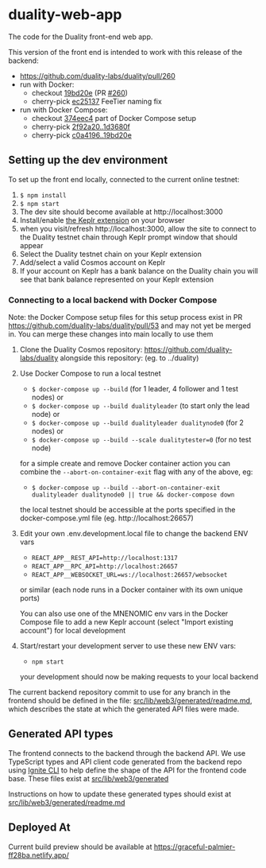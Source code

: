 # duality-web-app

The code for the Duality front-end web app.

This version of the front end is intended to work with this release of the backend:

- https://github.com/duality-labs/duality/pull/260
- run with Docker:
  - checkout [19bd20e](https://github.com/duality-labs/duality/commit/19bd20ea37e15658116615319f98bd9799d4fc87) (PR [#260](https://github.com/duality-labs/duality/pull/260))
  - cherry-pick [ec25137](https://github.com/duality-labs/duality/commit/ec251371d382332c37006693fd5f835b1a6fbe26) FeeTier naming fix
- run with Docker Compose:
  - checkout [374eec4](https://github.com/duality-labs/duality/commit/374eec40948564930c22f3f867be12a3b3168f02) part of Docker Compose setup
  - cherry-pick [2f92a20..1d3680f](https://github.com/duality-labs/duality/compare/2f92a208459b2729694e8d3a6a19d349b85f4368..1d3680f2ee6b31351dc7769b376454c246d84c1d)
  - cherry-pick [c0a4196..19bd20e](https://github.com/duality-labs/duality/compare/c0a419600d5920c58f68822f932afb5857ebe45f..19bd20ea37e15658116615319f98bd9799d4fc87)

## Setting up the dev environment

To set up the front end locally, connected to the current online testnet:

1. `$ npm install`
2. `$ npm start`
3. The dev site should become available at http://localhost:3000
4. Install/enable [the Keplr extension](https://github.com/chainapsis/keplr-wallet)
   on your browser
5. when you visit/refresh http://localhost:3000, allow the site to connect to
   the Duality testnet chain through Keplr prompt window that should appear
6. Select the Duality testnet chain on your Keplr extension
7. Add/select a valid Cosmos account on Keplr
8. If your account on Keplr has a bank balance on the Duality chain
   you will see that bank balance represented on your Keplr extension

### Connecting to a local backend with Docker Compose

Note: the Docker Compose setup files for this setup process exist in PR
https://github.com/duality-labs/duality/pull/53 and may not yet be merged in.
You can merge these changes into main locally to use them

1. Clone the Duality Cosmos repository: https://github.com/duality-labs/duality
   alongside this repository: (eg. to ../duality)
2. Use Docker Compose to run a local testnet

   - `$ docker-compose up --build` (for 1 leader, 4 follower and 1 test nodes) or
   - `$ docker-compose up --build dualityleader` (to start only the lead node) or
   - `$ docker-compose up --build dualityleader dualitynode0` (for 2 nodes) or
   - `$ docker-compose up --build --scale dualitytester=0` (for no test node)

   for a simple create and remove Docker container action you can combine the
   `--abort-on-container-exit` flag with any of the above, eg:

   - `$ docker-compose up --build --abort-on-container-exit dualityleader dualitynode0 || true && docker-compose down`

   the local testnet should be accessible at the ports specified in the
   docker-compose.yml file (eg. http://localhost:26657)

3. Edit your own .env.development.local file to change the backend ENV vars

   - `REACT_APP__REST_API=http://localhost:1317`
   - `REACT_APP__RPC_API=http://localhost:26657`
   - `REACT_APP__WEBSOCKET_URL=ws://localhost:26657/websocket`

   or similar (each node runs in a Docker container with its own unique ports)

   You can also use one of the MNENOMIC env vars in the Docker Compose file
   to add a new Keplr account (select "Import existing account") for local
   development

4. Start/restart your development server to use these new ENV vars:

   - `npm start`

   your development should now be making requests to your local backend

The current backend repository commit to use for any branch in the frontend
should be defined in the file:
[src/lib/web3/generated/readme.md](https://github.com/duality-labs/duality-web-app/tree/main/src/lib/web3/generated/readme.md),
which describes the state at which the generated API files were made.

## Generated API types

The frontend connects to the backend through the backend API.
We use TypeScript types and API client code generated from the backend repo
using [Ignite CLI](https://docs.ignite.com/cli#ignite-generate) to help define
the shape of the API for the frontend code base. These files exist at
[src/lib/web3/generated](https://github.com/duality-labs/duality-web-app/tree/main/src/lib/web3/generated/)

Instructions on how to update these generated types should exist at
[src/lib/web3/generated/readme.md](https://github.com/duality-labs/duality-web-app/tree/main/src/lib/web3/generated/readme.md)

## Deployed At

Current build preview should be available at https://graceful-palmier-ff28ba.netlify.app/
